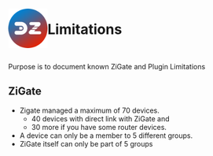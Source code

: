 <a href="Home.md"><img align="left" width="80" height="80" src="../Images/zigbee4domoticz-logo.png" alt="Logo"></a>

#  Limitations

</br>

Purpose is to document known ZiGate and Plugin Limitations


## ZiGate

* Zigate managed a maximum of 70 devices.
  * 40 devices with direct link with ZiGate and
  * 30 more if you have some router devices.
* A device can only be a member to 5 different groups.
* ZiGate itself can only be part of 5 groups
